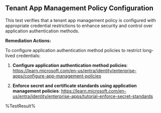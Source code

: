 ## Tenant App Management Policy Configuration

This test verifies that a tenant app management policy is configured with appropriate credential restrictions to enhance security and control over application authentication methods.


**Remediation Actions:**

To configure application authentication method policies to restrict long-lived credentials:

1. **Configure application authentication method policies**: https://learn.microsoft.com/en-us/entra/identity/enterprise-apps/configure-app-management-policies

2. **Enforce secret and certificate standards using application management policies**: https://learn.microsoft.com/en-us/entra/identity/enterprise-apps/tutorial-enforce-secret-standards

<!--- Results --->
%TestResult%
